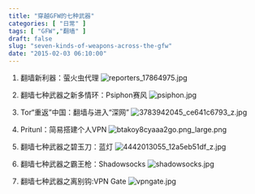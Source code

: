 ```yaml
---
title: "穿越GFW的七种武器"
categories: [ "日常" ]
tags: [ "GFW","翻墙" ]
draft: false
slug: "seven-kinds-of-weapons-across-the-gfw"
date: "2015-02-03 06:10:00"
---
```


 1. 翻墙新利器：萤火虫代理
  ![reporters_17864975.jpg][1]

 2. 翻墙七种武器之新多情环：Psiphon赛风
![psiphon.jpg][2]
 3. Tor“重返”中国：翻墙与进入“深网”
![3783942045_ce641c6793_z.jpg][3]
 4. Pritunl：简易搭建个人VPN
![btakoy8cyaaa2go.png_large.png][4]
 5. 翻墙七种武器之碧玉刀：蓝灯
![4442013055_12a5eb51df_z.jpg][5]
 6. 翻墙七种武器之霸王枪：Shadowsocks
![shadowsocks.jpg][6]
 7. 翻墙七种武器之离别钩:VPN Gate
![vpngate.jpg][7]


  [1]: https://imgs.gnux.cn/usr/uploads/2015/02/359165277.jpg
  [2]: https://imgs.gnux.cn/usr/uploads/2015/02/2096006071.jpg
  [3]: https://imgs.gnux.cn/usr/uploads/2015/02/823860040.jpg
  [4]: https://imgs.gnux.cn/usr/uploads/2015/02/1557745349.png
  [5]: https://imgs.gnux.cn/usr/uploads/2015/02/2531691604.jpg
  [6]: https://imgs.gnux.cn/usr/uploads/2015/02/547896425.jpg
  [7]: https://imgs.gnux.cn/usr/uploads/2015/02/2327169653.jpg